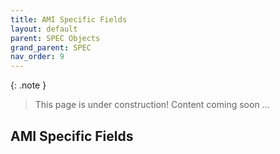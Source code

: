 ```yaml
---
title: AMI Specific Fields
layout: default
parent: SPEC Objects
grand_parent: SPEC
nav_order: 9
---
```


{: .note }
> This page is under construction! 
> Content coming soon ...

## AMI Specific Fields
